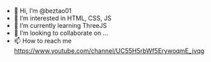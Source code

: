 - 👋 Hi, I’m @beztao01
- 👀 I’m interested in HTML, CSS, JS
- 🌱 I’m currently learning ThreeJS
- 💞️ I’m looking to collaborate on ...
- 📫 How to reach me https://www.youtube.com/channel/UC55H5rbWf5ErywoqmE_jvqg

<!---
beztao01/beztao01 is a ✨ special ✨ repository because its `README.md` (this file) appears on your GitHub profile.
You can click the Preview link to take a look at your changes.
--->
